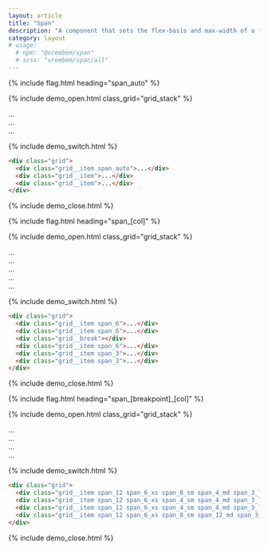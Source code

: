 ```yaml
---
layout: article
title: "Span"
description: "A component that sets the flex-basis and max-width of a flexed element."
category: layout
# usage:
  # npm: "@vrembem/span"
  # scss: "vrembem/span/all"
---
```


{% include flag.html heading="span_auto" %}

{% include demo_open.html class_grid="grid_stack" %}

<div class="grid grid_flatten">

  <div class="grid__item span_auto">
    <div class="box">...</div>
  </div>

  <div class="grid__item">
    <div class="box">...</div>
  </div>

  <div class="grid__item">
    <div class="box">...</div>
  </div>

</div>

{% include demo_switch.html %}

```html
<div class="grid">
  <div class="grid__item span_auto">...</div>
  <div class="grid__item">...</div>
  <div class="grid__item">...</div>
</div>
```

{% include demo_close.html %}

{% include flag.html heading="span_[col]" %}

{% include demo_open.html class_grid="grid_stack" %}

<div class="grid grid_flatten">

  <div class="grid__item span_6">
    <div class="box">...</div>
  </div>

  <div class="grid__item span_6">
    <div class="box">...</div>
  </div>

  <div class="grid__break"></div>

  <div class="grid__item span_6">
    <div class="box">...</div>
  </div>

  <div class="grid__item span_3">
    <div class="box">...</div>
  </div>

  <div class="grid__item span_3">
    <div class="box">...</div>
  </div>

</div>

{% include demo_switch.html %}

```html
<div class="grid">
  <div class="grid__item span_6">...</div>
  <div class="grid__item span_6">...</div>
  <div class="grid__break"></div>
  <div class="grid__item span_6">...</div>
  <div class="grid__item span_3">...</div>
  <div class="grid__item span_3">...</div>
</div>
```

{% include demo_close.html %}

{% include flag.html heading="span_[breakpoint]_[col]" %}

{% include demo_open.html class_grid="grid_stack" %}

<div class="grid grid_flatten">

  <div class="grid__item span_12 span_6_xs span_8_sm span_4_md span_3_lg">
    <div class="box">...</div>
  </div>

  <div class="grid__item span_12 span_6_xs span_4_sm span_4_md span_3_lg">
    <div class="box">...</div>
  </div>

  <div class="grid__item span_12 span_6_xs span_4_sm span_4_md span_3_lg">
    <div class="box">...</div>
  </div>

  <div class="grid__item span_12 span_6_xs span_8_sm span_12_md span_3_lg">
    <div class="box">...</div>
  </div>

</div>

{% include demo_switch.html %}

```html
<div class="grid">
  <div class="grid__item span_12 span_6_xs span_8_sm span_4_md span_3_lg">...</div>
  <div class="grid__item span_12 span_6_xs span_4_sm span_4_md span_3_lg">...</div>
  <div class="grid__item span_12 span_6_xs span_4_sm span_4_md span_3_lg">...</div>
  <div class="grid__item span_12 span_6_xs span_8_sm span_12_md span_3_lg">...</div>
</div>
```

{% include demo_close.html %}

